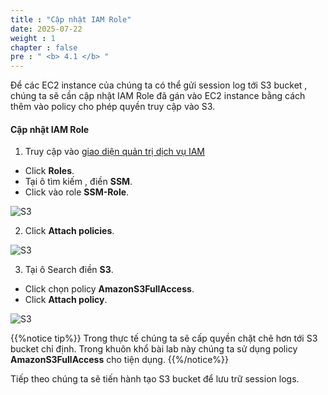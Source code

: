 ```yaml
---
title : "Cập nhật IAM Role"
date: 2025-07-22 
weight : 1 
chapter : false
pre : " <b> 4.1 </b> "
---
```


Để các EC2 instance của chúng ta có thể gửi session log tới S3 bucket , chúng ta sẽ cần cập nhật IAM Role đã gán vào EC2 instance bằng cách thêm vào policy cho phép quyền truy cập vào S3.

#### Cập nhật IAM Role

1. Truy cập vào [giao diện quản trị dịch vụ IAM](https://console.aws.amazon.com/iamv2/home?#/home)
  + Click **Roles**.
  + Tại ô tìm kiếm , điền **SSM**.
  + Click vào role **SSM-Role**.

![S3](/images/4.s3/002-s3.png)

2. Click **Attach policies**.
 
![S3](/images/4.s3/003-s3.png)

3. Tại ô Search điền **S3**.
  + Click chọn policy **AmazonS3FullAccess**.
  + Click **Attach policy**.
 
![S3](/images/4.s3/004-s3.png)
 
{{%notice tip%}}
Trong thực tế chúng ta sẽ cấp quyền chặt chẽ hơn tới S3 bucket chỉ định. Trong khuôn khổ bài lab này chúng ta sử dụng policy **AmazonS3FullAccess** cho tiện dụng.
{{%/notice%}}

Tiếp theo chúng ta sẽ tiến hành tạo S3 bucket để lưu trữ session logs.